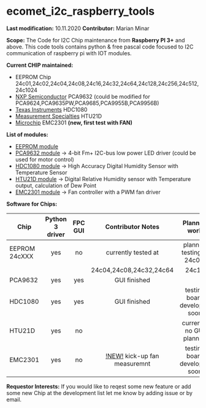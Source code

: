 # ecomet_i2c_raspberry_tools

**Last modification:** 10.11.2020
**Contributor:** Marian Minar

**Scope:**
The Code for I2C Chip maintenance from **Raspberry PI 3+** and above. This code tools contains python & free pascal code focused to I2C communication of raspberry pi with IOT modules.

**Current CHIP maintained:**
* EEPROM Chip
  24c01,24c02,24c04,24c08,24c16,24c32,24c64,24c128,24c256,24c512,24c1024
* [NXP Semiconductor](https://www.nxp.com/)
  PCA9632 (could be modified for PCA9624,PCA9635PW,PCA9685,PCA9955B,PCA9956B)
* [Texas Instruments](https://www.ti.com/)
  HDC1080
* [Measurement Specialties](https://www.te.com/) HTU21D
* [Microchip](https://ww1.microchip.com/downloads/en/DeviceDoc/2301.pdf) EMC2301 **(new, first test with FAN)**

**List of modules:**

* [EEPROM module](i2c_pkg/eeprom_pkg/documentation/eeprom_IIC.md)
* [PCA9632 module](fpc/pca9632/pca9632_IIC.md) -> 4-bit Fm+ I2C-bus low power LED driver (could be used for motor control)
* [HDC1080 module](fpc/hdc1080/hdc1080_IIC.md) -> High Accuracy Digital Humidity Sensor with Temperature Sensor
* [HTU21D module](i2c_pkg/htu21_pkg/htu21_python_IIC.md) -> Digital Relative Humidity sensor with Temperature output, calculation of Dew Point
* [EMC2301 module](i2c_pkg/emc2301_pkg/emc2301_python_IIC.md) -> Fan controller with a PWM fan driver

**Software for Chips:**

| Chip            | Python 3 driver | FPC GUI  | Contributor Notes            | Planned work                   | Requestor Interests           |
| --------------- |:---------------:|:--------:|:----------------------------:|:------------------------------:|:-----------------------------:|
| EEPROM 24cXXX   |      yes        |    no    | currently tested at          | planned testing at 24c01,      |                               |
|                 |                 |          | 24c04,24c08,24c32,24c64      | 24c16                          |                               |
| PCA9632         |      yes        |    yes   | GUI finished                 |                                |                               |
| HDC1080         |      yes        |    yes   | GUI finished                 | testing board developed soon   |                               |
| HTU21D          |      yes        |    no    |                              | currently no GUI planned       |                               |
| EMC2301         |      yes        |    no    | [!NEW!](i2c_pkg/emc2301_pkg/emc2301_python_IIC.md) kick-up fan measuremnt | testing board developed soon   |                               |

**Requestor Interests:**
If you would like to reqest some new feature or add some new Chip at the development list let me know by adding issue or by email.
